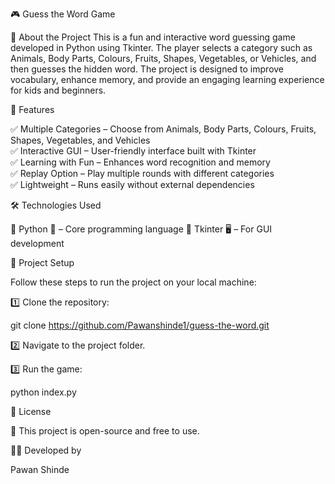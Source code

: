 🎮 Guess the Word Game

📝 About the Project
This is a fun and interactive word guessing game developed in Python using Tkinter. 
The player selects a category such as Animals, Body Parts, Colours, Fruits, Shapes, Vegetables, or Vehicles,
and then guesses the hidden word. The project is designed to improve vocabulary, enhance memory, and provide an engaging learning experience for kids and beginners.

🚀 Features

✅ Multiple Categories – Choose from Animals, Body Parts, Colours, Fruits, Shapes, Vegetables, and Vehicles<br>
✅ Interactive GUI – User-friendly interface built with Tkinter<br>
✅ Learning with Fun – Enhances word recognition and memory<br>
✅ Replay Option – Play multiple rounds with different categories<br>
✅ Lightweight – Runs easily without external dependencies<br>

🛠️ Technologies Used

🔹 Python 🐍 – Core programming language
🔹 Tkinter 🖥️ – For GUI development

📂 Project Setup

Follow these steps to run the project on your local machine:

1️⃣ Clone the repository:

git clone https://github.com/Pawanshinde1/guess-the-word.git


2️⃣ Navigate to the project folder.

3️⃣ Run the game:

python index.py

📜 License

📌 This project is open-source and free to use.

👨‍💻 Developed by

Pawan Shinde
